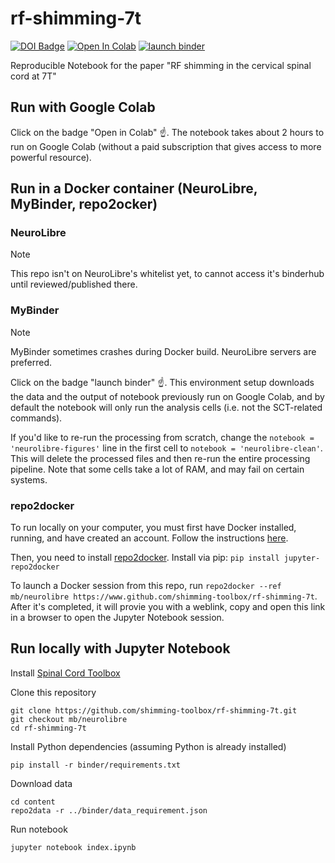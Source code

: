 # rf-shimming-7t

[![DOI Badge](https://img.shields.io/badge/DOI-10.18112%2Fopenneuro.ds004906-blue)](https://openneuro.org/datasets/ds004906)
[![Open In Colab](https://colab.research.google.com/assets/colab-badge.svg)](https://colab.research.google.com/github/shimming-toolbox/rf-shimming-7t/blob/mb/neurolibre/data_processing.ipynb)
[![launch binder](https://mybinder.org/badge_logo.svg)](https://mybinder.org/v2/gh/shimming-toolbox/rf-shimming-7t/mb/neurolibre?labpath=content%2Findex.ipynb)

Reproducible Notebook for the paper "RF shimming in the cervical spinal cord at 7T"

## Run with Google Colab

Click on the badge "Open in Colab" ☝️. The notebook takes about 2 hours to run on Google Colab (without a paid subscription that gives access to more powerful resource).

## Run in a Docker container (NeuroLibre, MyBinder, repo2ocker)

### NeuroLibre

> [!NOTE]
> This repo isn't on NeuroLibre's whitelist yet, to cannot access it's binderhub until reviewed/published there.


### MyBinder

> [!NOTE]
> MyBinder sometimes crashes during Docker build. NeuroLibre servers are preferred.

Click on the badge "launch binder" ☝️. This environment setup downloads the data and the output of notebook previously run on Google Colab, and by default the notebook will only run the analysis cells (i.e. not the SCT-related commands).

If you'd like to re-run the processing from scratch, change the `notebook = 'neurolibre-figures'` line in the first cell to `notebook = 'neurolibre-clean'`. This will delete the processed files and then re-run the entire processing pipeline. Note that some cells take a lot of RAM, and may fail on certain systems.

### repo2docker

To run locally on your computer, you must first have Docker installed, running, and have created an account. Follow the instructions [here](https://www.docker.com/get-started/).

Then, you need to install [repo2docker](https://github.com/jupyterhub/repo2docker). Install via pip: `pip install jupyter-repo2docker`

To launch a Docker session from this repo, run `repo2docker --ref mb/neurolibre https://www.github.com/shimming-toolbox/rf-shimming-7t`. After it's completed, it will provie you with a weblink, copy and open this link in a browser to open the Jupyter Notebook session.

## Run locally with Jupyter Notebook

Install [Spinal Cord Toolbox](https://spinalcordtoolbox.com/user_section/installation.html)

Clone this repository
~~~
git clone https://github.com/shimming-toolbox/rf-shimming-7t.git
git checkout mb/neurolibre
cd rf-shimming-7t
~~~

Install Python dependencies (assuming Python is already installed)
~~~
pip install -r binder/requirements.txt
~~~

Download data
~~~
cd content
repo2data -r ../binder/data_requirement.json
~~~


Run notebook
~~~
jupyter notebook index.ipynb
~~~

